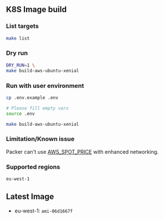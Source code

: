 ## K8S Image build

### List targets
```bash
make list
```

### Dry run
```bash
DRY_RUN=1 \
make build-aws-ubuntu-xenial
```

### Run with user environment
```bash
cp .env.example .env

# Please fill empty vars
source .env

make build-aws-ubuntu-xenial
```

### Limitation/Known issue

Packer can't use [AWS_SPOT_PRICE](https://github.com/hashicorp/packer/issues/2763) with enhanced networking.

### Supported regions
```
eu-west-1
```

## Latest Image

* eu-west-1:  `ami-06d1667f`
